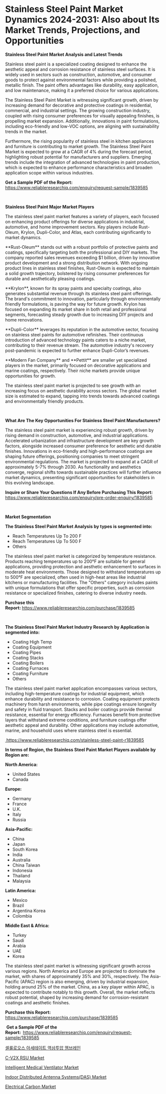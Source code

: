 <p><h1>Stainless Steel Paint Market Dynamics 2024-2031: Also about Its Market Trends, Projections, and Opportunities</h1></p><p><strong>Stainless Steel Paint Market Analysis and Latest Trends</strong></p>
<p><p>Stainless steel paint is a specialized coating designed to enhance the aesthetic appeal and corrosion resistance of stainless steel surfaces. It is widely used in sectors such as construction, automotive, and consumer goods to protect against environmental factors while providing a polished, metallic finish. The paint offers advantages like durability, easy application, and low maintenance, making it a preferred choice for various applications.</p><p>The Stainless Steel Paint Market is witnessing significant growth, driven by increasing demand for decorative and protective coatings in residential, commercial, and industrial settings. The growing construction industry, coupled with rising consumer preferences for visually appealing finishes, is propelling market expansion. Additionally, innovations in paint formulations, including eco-friendly and low-VOC options, are aligning with sustainability trends in the market.</p><p>Furthermore, the rising popularity of stainless steel in kitchen appliances and furniture is contributing to market growth. The Stainless Steel Paint Market is expected to grow at a CAGR of 4% during the forecast period, highlighting robust potential for manufacturers and suppliers. Emerging trends include the integration of advanced technologies in paint production, which is expected to enhance performance characteristics and broaden application scope within various industries.</p></p>
<p><strong>Get a Sample PDF of the Report:&nbsp;</strong> <a href="https://www.reliableresearchiq.com/enquiry/request-sample/1839585?utm_campaign=99&utm_medium=2&utm_source=Github&utm_content=ia&utm_term=11112024&utm_id=stainless-steel-paint">https://www.reliableresearchiq.com/enquiry/request-sample/1839585</a></p>
<p>&nbsp;</p>
<p><strong>Stainless Steel Paint Major Market Players</strong></p>
<p><p>The stainless steel paint market features a variety of players, each focused on enhancing product offerings for diverse applications in industrial, automotive, and home improvement sectors. Key players include Rust-Oleum, Krylon, Dupli-Color, and Atlas, each contributing significantly to market dynamics.</p><p>**Rust-Oleum** stands out with a robust portfolio of protective paints and coatings, specifically targeting both the professional and DIY markets. The company reported sales revenues exceeding $1 billion, driven by innovative product development and a strong distribution network. With ongoing product lines in stainless steel finishes, Rust-Oleum is expected to maintain a solid growth trajectory, bolstered by rising consumer preferences for durable and aesthetically pleasing coatings.</p><p>**Krylon**, known for its spray paints and specialty coatings, also generates substantial revenue through its stainless steel paint offerings. The brand's commitment to innovation, particularly through environmentally friendly formulations, is paving the way for future growth. Krylon has focused on expanding its market share in both retail and professional segments, forecasting steady growth due to increasing DIY projects and home renovations.</p><p>**Dupli-Color** leverages its reputation in the automotive sector, focusing on stainless steel paints for automotive refinishes. Their continuous introduction of advanced technology paints caters to a niche market, contributing to their revenue stream. The automotive industry's recovery post-pandemic is expected to further enhance Dupli-Color’s revenues.</p><p>**Modern Fan Company** and **Pettit** are smaller yet specialized players in the market, primarily focused on decorative applications and marine coatings, respectively. Their niche markets provide unique opportunities for growth.</p><p>The stainless steel paint market is projected to see growth with an increasing focus on aesthetic durability across sectors. The global market size is estimated to expand, tapping into trends towards advanced coatings and environmentally friendly products.</p></p>
<p>&nbsp;</p>
<p><strong>What Are The Key Opportunities For Stainless Steel Paint Manufacturers?</strong></p>
<p><p>The stainless steel paint market is experiencing robust growth, driven by rising demand in construction, automotive, and industrial applications. Accelerated urbanization and infrastructure development are key growth factors, alongside increased consumer preference for aesthetic and durable finishes. Innovations in eco-friendly and high-performance coatings are shaping future offerings, positioning companies to meet stringent environmental regulations. The market is projected to expand at a CAGR of approximately 5-7% through 2030. As functionality and aesthetics converge, regional shifts towards sustainable practices will further influence market dynamics, presenting significant opportunities for stakeholders in this evolving landscape.</p></p>
<p><strong>Inquire or Share Your Questions If Any Before Purchasing This Report:</strong> <a href="https://www.reliableresearchiq.com/enquiry/pre-order-enquiry/1839585?utm_campaign=99&utm_medium=2&utm_source=Github&utm_content=ia&utm_term=11112024&utm_id=stainless-steel-paint">https://www.reliableresearchiq.com/enquiry/pre-order-enquiry/1839585</a></p>
<p>&nbsp;</p>
<p><strong>Market Segmentation</strong></p>
<p><strong>The Stainless Steel Paint Market Analysis by types is segmented into:</strong></p>
<p><ul><li>Reach Temperatures Up To 200 F</li><li>Reach Temperatures Up To 500 F</li><li>Others</li></ul></p>
<p><p>The stainless steel paint market is categorized by temperature resistance. Products reaching temperatures up to 200°F are suitable for general applications, providing protection and aesthetic enhancement to surfaces in moderate heat environments. Those designed to withstand temperatures up to 500°F are specialized, often used in high-heat areas like industrial kitchens or manufacturing facilities. The "Others" category includes paints with unique formulations that offer specific properties, such as corrosion resistance or specialized finishes, catering to diverse industry needs.</p></p>
<p><strong>Purchase this Report:&nbsp;</strong><a href="https://www.reliableresearchiq.com/purchase/1839585?utm_campaign=99&utm_medium=2&utm_source=Github&utm_content=ia&utm_term=11112024&utm_id=stainless-steel-paint">https://www.reliableresearchiq.com/purchase/1839585</a></p>
<p>&nbsp;</p>
<p><strong>The Stainless Steel Paint Market Industry Research by Application is segmented into:</strong></p>
<p><ul><li>Coating High Temp</li><li>Coating Equipment</li><li>Coating Pipes</li><li>Coating Stacks</li><li>Coating Boilers</li><li>Coating Furnaces</li><li>Coating Furniture</li><li>Others</li></ul></p>
<p><p>The stainless steel paint market application encompasses various sectors, including high-temperature coatings for industrial equipment, which enhance durability and resistance to corrosion. Coating equipment protects machinery from harsh environments, while pipe coatings ensure longevity and safety in fluid transport. Stacks and boiler coatings provide thermal resistance, essential for energy efficiency. Furnaces benefit from protective layers that withstand extreme conditions, and furniture coatings offer aesthetic appeal and durability. Other applications may include automotive, marine, and household uses where stainless steel is essential.</p></p>
<p><a href="https://www.reliableresearchiq.com/stainless-steel-paint-r1839585?utm_campaign=99&utm_medium=2&utm_source=Github&utm_content=ia&utm_term=11112024&utm_id=stainless-steel-paint">&nbsp;https://www.reliableresearchiq.com/stainless-steel-paint-r1839585</a></p>
<p><strong>In terms of Region, the Stainless Steel Paint Market Players available by Region are:</strong></p>
<p>
    <p> <strong> North America: </strong>
        <ul>
            <li>United States</li>
            <li>Canada</li>
        </ul>
        </p> 
    <p> <strong> Europe: </strong>
        <ul>
            <li>Germany</li>
            <li>France</li>
            <li>U.K.</li>
            <li>Italy</li>
            <li>Russia</li>
        </ul>
        </p> 
    <p> <strong> Asia-Pacific: </strong>
        <ul>
            <li>China</li>
            <li>Japan</li>
            <li>South Korea</li>
            <li>India</li>
            <li>Australia</li>
            <li>China Taiwan</li>
            <li>Indonesia</li>
            <li>Thailand</li>
            <li>Malaysia</li>
        </ul>
        </p> 
    <p> <strong> Latin America: </strong>
        <ul>
            <li>Mexico</li>
            <li>Brazil</li>
            <li>Argentina Korea</li>
            <li>Colombia</li>
        </ul>
        </p> 
    <p> <strong> Middle East & Africa: </strong>
        <ul>
            <li>Turkey</li>
            <li>Saudi</li>
            <li>Arabia</li>
            <li>UAE</li>
            <li>Korea</li>
        </ul>
    </p>
    </p>
<p><p>The stainless steel paint market is witnessing significant growth across various regions. North America and Europe are projected to dominate the market, with shares of approximately 35% and 30%, respectively. The Asia-Pacific (APAC) region is also emerging, driven by industrial expansion, holding around 25% of the market. China, as a key player within APAC, is expected to contribute notably to this growth. Overall, the market reflects robust potential, shaped by increasing demand for corrosion-resistant coatings and aesthetic finishes.</p></p>
<p><strong>Purchase this Report: </strong><a href="https://www.reliableresearchiq.com/purchase/1839585?utm_campaign=99&utm_medium=2&utm_source=Github&utm_content=ia&utm_term=11112024&utm_id=stainless-steel-paint">https://www.reliableresearchiq.com/purchase/1839585</a></p>
<p>&nbsp;<strong>Get a Sample PDF of the Report:&nbsp;&nbsp;</strong><a href="https://www.reliableresearchiq.com/enquiry/request-sample/1839585?utm_campaign=99&utm_medium=2&utm_source=Github&utm_content=ia&utm_term=11112024&utm_id=stainless-steel-paint">https://www.reliableresearchiq.com/enquiry/request-sample/1839585</a></p>
<p><strong></strong></p>
<p><p><a href="https://github.com/sougarounis/Market-Research-Report-List-6/blob/main/678342123614.md?utm_campaign=99&utm_medium=2&utm_source=Github&utm_content=ia&utm_term=11112024&utm_id=stainless-steel-paint">셀룰로오스 아세테이트 역삼투압 멤브레인</a></p><p><a href="https://www.linkedin.com/pulse/driving-forces-global-c-v2x-rsu-market-trends-applications-regional-dhhse?utm_campaign=99&utm_medium=2&utm_source=Github&utm_content=ia&utm_term=11112024&utm_id=stainless-steel-paint">C-V2X RSU Market</a></p><p><a href="https://issuu.com/reportprime-2/docs/intelligent-medical-ventilator-mark_76b0a58d6b5ade?utm_campaign=99&utm_medium=2&utm_source=Github&utm_content=ia&utm_term=11112024&utm_id=stainless-steel-paint">Intelligent Medical Ventilator Market</a></p><p><a href="https://www.linkedin.com/pulse/indoor-distributed-antenna-systemsdas-industry-analysis-report-gvf6e?utm_campaign=99&utm_medium=2&utm_source=Github&utm_content=ia&utm_term=11112024&utm_id=stainless-steel-paint">Indoor Distributed Antenna Systems(DAS) Market</a></p><p><a href="https://github.com/danyelltzmol/Market-Research-Report-List-1/blob/main/electrical-carbon-market.md?utm_campaign=99&utm_medium=2&utm_source=Github&utm_content=ia&utm_term=11112024&utm_id=stainless-steel-paint">Electrical Carbon Market</a></p></p>